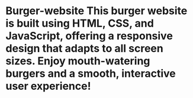 # Burger-website This burger website is built using HTML, CSS, and JavaScript, offering a responsive design that adapts to all screen sizes. Enjoy mouth-watering burgers and a smooth, interactive user experience!

